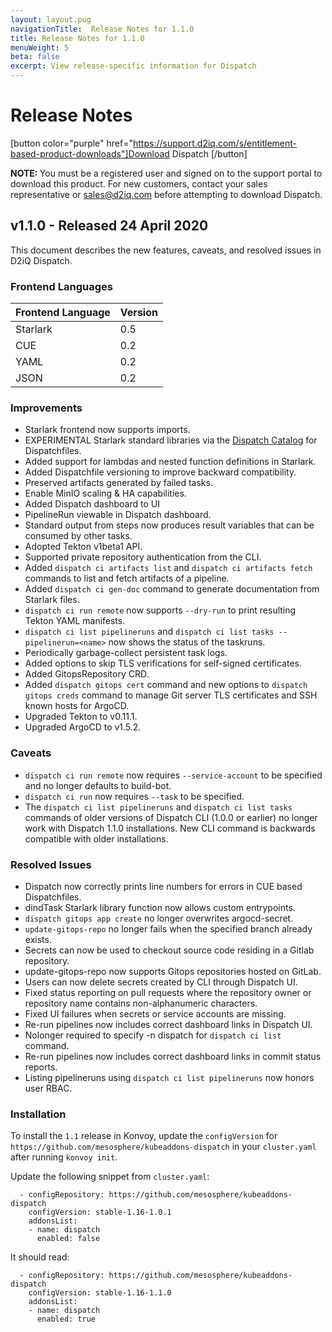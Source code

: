 ```yaml
---
layout: layout.pug
navigationTitle:  Release Notes for 1.1.0
title: Release Notes for 1.1.0
menuWeight: 5
beta: false
excerpt: View release-specific information for Dispatch
---
```


# Release Notes

[button color="purple" href="https://support.d2iq.com/s/entitlement-based-product-downloads"]Download Dispatch [/button]

<p class="message--note"><strong>NOTE: </strong>You must be a registered user and signed on to the support portal to download this product. For new customers, contact your sales representative or <a href="mailto:sales@d2iq.com">sales@d2iq.com</a> before attempting to download Dispatch.</p>

## v1.1.0 - Released 24 April 2020

This document describes the new features, caveats, and resolved issues in D2iQ Dispatch.

### Frontend Languages

| Frontend Language | Version |
| ------------------ | ------- |
|Starlark | 0.5 |
|CUE | 0.2 |
|YAML | 0.2 |
|JSON | 0.2 |

### Improvements

* Starlark frontend now supports imports.
* EXPERIMENTAL Starlark standard libraries via the [Dispatch Catalog](https://github.com/mesosphere/dispatch-catalog) for Dispatchfiles.
* Added support for lambdas and nested function definitions in Starlark.
* Added Dispatchfile versioning to improve backward compatibility.
* Preserved artifacts generated by failed tasks.
* Enable MinIO scaling & HA capabilities.
* Added Dispatch dashboard to UI
* PipelineRun viewable in Dispatch dashboard.
* Standard output from steps now produces result variables that can be consumed by other tasks.
* Adopted Tekton v1beta1 API.
* Supported private repository authentication from the CLI.
* Added `dispatch ci artifacts list` and `dispatch ci artifacts fetch` commands to list and fetch artifacts of a 
pipeline.
* Added `dispatch ci gen-doc` command to generate documentation from Starlark files.
* `dispatch ci run remote` now supports `--dry-run` to print resulting Tekton YAML manifests.
* `dispatch ci list pipelineruns` and `dispatch ci list tasks --pipelinerun=<name>` now shows the status of the taskruns.
* Periodically garbage-collect persistent task logs.
* Added options to skip TLS verifications for self-signed certificates.
* Added GitopsRepository CRD.
* Added `dispatch gitops cert` command and new options to `dispatch gitops creds` command to manage Git server TLS certificates and SSH known hosts for ArgoCD.
* Upgraded Tekton to v0.11.1.
* Upgraded ArgoCD to v1.5.2.

### Caveats

* `dispatch ci run remote` now requires `--service-account` to be specified and no longer defaults to build-bot.
* `dispatch ci run` now requires `--task` to be specified.
* The `dispatch ci list pipelineruns` and `dispatch ci list tasks` commands of older versions of Dispatch CLI (1.0.0 or earlier) no longer work with Dispatch 1.1.0 installations. New CLI command is backwards compatible with older installations.

### Resolved Issues

* Dispatch now correctly prints line numbers for errors in CUE based Dispatchfiles.
* dindTask Starlark library function now allows custom entrypoints.
* `dispatch gitops app create` no longer overwrites argocd-secret.
* `update-gitops-repo` no longer fails when the specified branch already exists.
* Secrets can now be used to checkout source code residing in a Gitlab repository.
* update-gitops-repo now supports Gitops repositories hosted on GitLab.
* Users can now delete secrets created by CLI through Dispatch UI.
* Fixed status reporting on pull requests where the repository owner or repository name contains non-alphanumeric characters.
* Fixed UI failures when secrets or service accounts are missing.
* Re-run pipelines now includes correct dashboard links in Dispatch UI.
* Nolonger required to specify -n dispatch for `dispatch ci list` command.
* Re-run pipelines now includes correct dashboard links in commit status reports.
* Listing pipelineruns using `dispatch ci list pipelineruns` now honors user RBAC.


### Installation

To install the `1.1` release in Konvoy, update the `configVersion` for `https://github.com/mesosphere/kubeaddons-dispatch` in your `cluster.yaml` after running `konvoy init`.

Update the following snippet from `cluster.yaml`:

```
  - configRepository: https://github.com/mesosphere/kubeaddons-dispatch
    configVersion: stable-1.16-1.0.1
    addonsList:
    - name: dispatch
      enabled: false
```

It should read:

```
  - configRepository: https://github.com/mesosphere/kubeaddons-dispatch
    configVersion: stable-1.16-1.1.0
    addonsList:
    - name: dispatch
      enabled: true
```

